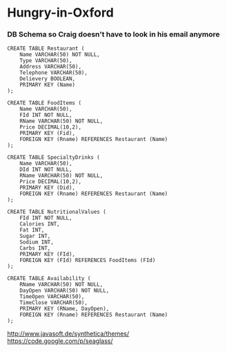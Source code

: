 Hungry-in-Oxford
================

### DB Schema so Craig doesn't have to look in his email anymore ###

    CREATE TABLE Restaurant (
    	Name VARCHAR(50) NOT NULL,
    	Type VARCHAR(50),
    	Address VARCHAR(50),
    	Telephone VARCHAR(50),
    	Delievery BOOLEAN,
    	PRIMARY KEY (Name)
    );

    CREATE TABLE FoodItems (
    	Name VARCHAR(50),
    	FId INT NOT NULL, 
    	RName VARCHAR(50) NOT NULL,
    	Price DECIMAL(10,2),
    	PRIMARY KEY (Fid),
    	FOREIGN KEY (Rname) REFERENCES Restaurant (Name)
    );
    
    CREATE TABLE SpecialtyDrinks (
    	Name VARCHAR(50),
    	DId INT NOT NULL, 
    	RName VARCHAR(50) NOT NULL,
    	Price DECIMAL(10,2),
    	PRIMARY KEY (Did),
    	FOREIGN KEY (Rname) REFERENCES Restaurant (Name)
    );
    
    CREATE TABLE NutritionalValues (
    	FId INT NOT NULL,
    	Calories INT,
    	Fat INT,
    	Sugar INT, 
    	Sodium INT,
    	Carbs INT,
    	PRIMARY KEY (FId),
    	FOREIGN KEY (FId) REFERENCES FoodItems (FId)
    );
    
    CREATE TABLE Availability (
    	RName VARCHAR(50) NOT NULL,
    	DayOpen VARCHAR(50) NOT NULL,
    	TimeOpen VARCHAR(50),
    	TimeClose VARCHAR(50),
    	PRIMARY KEY (RName, DayOpen),
    	FOREIGN KEY (Rname) REFERENCES Restaurant (Name)
    );
    
    
http://www.javasoft.de/synthetica/themes/
https://code.google.com/p/seaglass/
